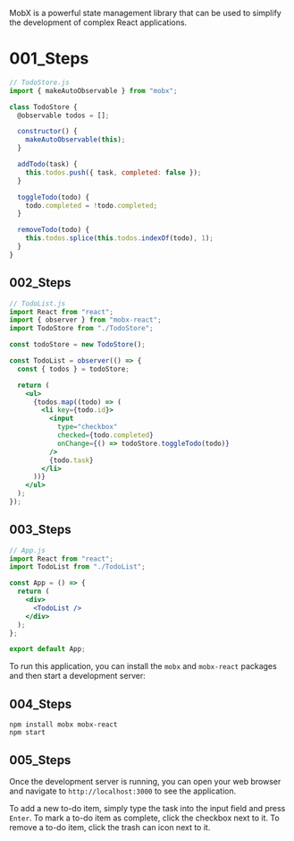 MobX is a powerful state management library that can be used to simplify the development of complex React applications.

# 001_Steps
```javascript
// TodoStore.js
import { makeAutoObservable } from "mobx";

class TodoStore {
  @observable todos = [];

  constructor() {
    makeAutoObservable(this);
  }

  addTodo(task) {
    this.todos.push({ task, completed: false });
  }

  toggleTodo(todo) {
    todo.completed = !todo.completed;
  }

  removeTodo(todo) {
    this.todos.splice(this.todos.indexOf(todo), 1);
  }
}
```

## 002_Steps
```jsx
// TodoList.js
import React from "react";
import { observer } from "mobx-react";
import TodoStore from "./TodoStore";

const todoStore = new TodoStore();

const TodoList = observer(() => {
  const { todos } = todoStore;

  return (
    <ul>
      {todos.map((todo) => (
        <li key={todo.id}>
          <input
            type="checkbox"
            checked={todo.completed}
            onChange={() => todoStore.toggleTodo(todo)}
          />
          {todo.task}
        </li>
      ))}
    </ul>
  );
});
```

## 003_Steps
```jsx
// App.js
import React from "react";
import TodoList from "./TodoList";

const App = () => {
  return (
    <div>
      <TodoList />
    </div>
  );
};

export default App;
```

To run this application, you can install the `mobx` and `mobx-react` packages and then start a development server:

## 004_Steps

```
npm install mobx mobx-react
npm start
```

## 005_Steps
Once the development server is running, you can open your web browser and navigate to `http://localhost:3000` to see the application.


To add a new to-do item, simply type the task into the input field and press `Enter`. To mark a to-do item as complete, click the checkbox next to it. To remove a to-do item, click the trash can icon next to it.

